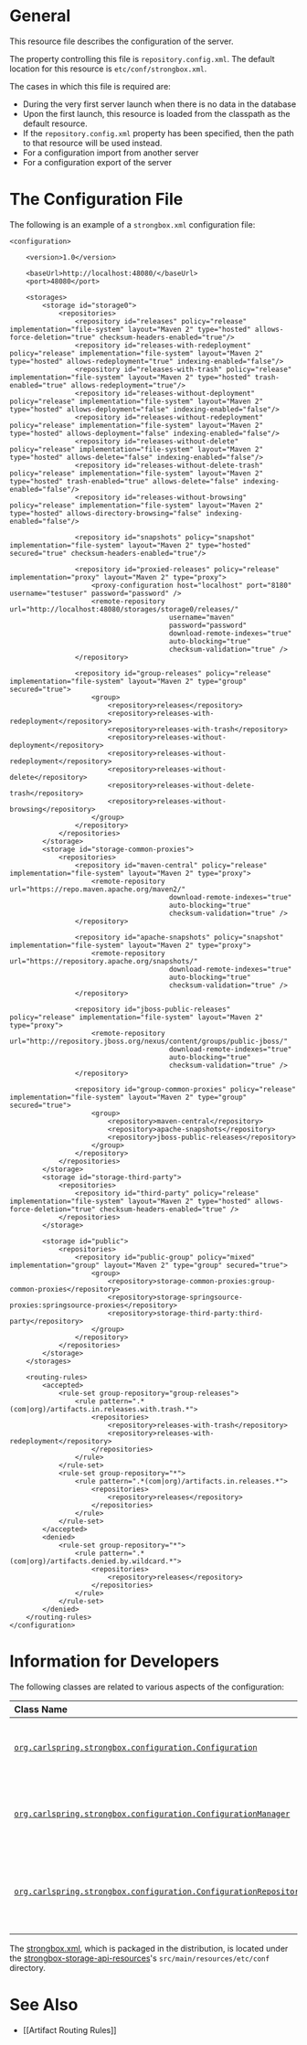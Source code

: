 # General

This resource file describes the configuration of the server.

The property controlling this file is `repository.config.xml`. The default location for this resource is `etc/conf/strongbox.xml`.

The cases in which this file is required are:
* During the very first server launch when there is no data in the database
 * Upon the first launch, this resource is loaded from the classpath as the default resource.
 * If the `repository.config.xml` property has been specified, then the path to that resource will be used instead.
* For a configuration import from another server
* For a configuration export of the server

# The Configuration File

The following is an example of a `strongbox.xml` configuration file:

    <configuration>
    
        <version>1.0</version>
    
        <baseUrl>http://localhost:48080/</baseUrl>
        <port>48080</port>
    
        <storages>
            <storage id="storage0">
                <repositories>
                    <repository id="releases" policy="release" implementation="file-system" layout="Maven 2" type="hosted" allows-force-deletion="true" checksum-headers-enabled="true"/>
                    <repository id="releases-with-redeployment" policy="release" implementation="file-system" layout="Maven 2" type="hosted" allows-redeployment="true" indexing-enabled="false"/>
                    <repository id="releases-with-trash" policy="release" implementation="file-system" layout="Maven 2" type="hosted" trash-enabled="true" allows-redeployment="true"/>
                    <repository id="releases-without-deployment" policy="release" implementation="file-system" layout="Maven 2" type="hosted" allows-deployment="false" indexing-enabled="false"/>
                    <repository id="releases-without-redeployment" policy="release" implementation="file-system" layout="Maven 2" type="hosted" allows-deployment="false" indexing-enabled="false"/>
                    <repository id="releases-without-delete" policy="release" implementation="file-system" layout="Maven 2" type="hosted" allows-delete="false" indexing-enabled="false"/>
                    <repository id="releases-without-delete-trash" policy="release" implementation="file-system" layout="Maven 2" type="hosted" trash-enabled="true" allows-delete="false" indexing-enabled="false"/>
                    <repository id="releases-without-browsing" policy="release" implementation="file-system" layout="Maven 2" type="hosted" allows-directory-browsing="false" indexing-enabled="false"/>
    
                    <repository id="snapshots" policy="snapshot" implementation="file-system" layout="Maven 2" type="hosted" secured="true" checksum-headers-enabled="true"/>
    
                    <repository id="proxied-releases" policy="release" implementation="proxy" layout="Maven 2" type="proxy">
                        <proxy-configuration host="localhost" port="8180" username="testuser" password="password" />
                        <remote-repository url="http://localhost:48080/storages/storage0/releases/"
                                           username="maven"
                                           password="password"
                                           download-remote-indexes="true"
                                           auto-blocking="true"
                                           checksum-validation="true" />
                    </repository>
    
                    <repository id="group-releases" policy="release" implementation="file-system" layout="Maven 2" type="group" secured="true">
                        <group>
                            <repository>releases</repository>
                            <repository>releases-with-redeployment</repository>
                            <repository>releases-with-trash</repository>
                            <repository>releases-without-deployment</repository>
                            <repository>releases-without-redeployment</repository>
                            <repository>releases-without-delete</repository>
                            <repository>releases-without-delete-trash</repository>
                            <repository>releases-without-browsing</repository>
                        </group>
                    </repository>
                </repositories>
            </storage>
            <storage id="storage-common-proxies">
                <repositories>
                    <repository id="maven-central" policy="release" implementation="file-system" layout="Maven 2" type="proxy">
                        <remote-repository url="https://repo.maven.apache.org/maven2/"
                                           download-remote-indexes="true"
                                           auto-blocking="true"
                                           checksum-validation="true" />
                    </repository>
    
                    <repository id="apache-snapshots" policy="snapshot" implementation="file-system" layout="Maven 2" type="proxy">
                        <remote-repository url="https://repository.apache.org/snapshots/"
                                           download-remote-indexes="true"
                                           auto-blocking="true"
                                           checksum-validation="true" />
                    </repository>
    
                    <repository id="jboss-public-releases" policy="release" implementation="file-system" layout="Maven 2" type="proxy">
                        <remote-repository url="http://repository.jboss.org/nexus/content/groups/public-jboss/"
                                           download-remote-indexes="true"
                                           auto-blocking="true"
                                           checksum-validation="true" />
                    </repository>
    
                    <repository id="group-common-proxies" policy="release" implementation="file-system" layout="Maven 2" type="group" secured="true">
                        <group>
                            <repository>maven-central</repository>
                            <repository>apache-snapshots</repository>
                            <repository>jboss-public-releases</repository>
                        </group>
                    </repository>
                </repositories>
            </storage>
            <storage id="storage-third-party">
                <repositories>
                    <repository id="third-party" policy="release" implementation="file-system" layout="Maven 2" type="hosted" allows-force-deletion="true" checksum-headers-enabled="true" />
                </repositories>
            </storage>
    
            <storage id="public">
                <repositories>
                    <repository id="public-group" policy="mixed" implementation="group" layout="Maven 2" type="group" secured="true">
                        <group>
                            <repository>storage-common-proxies:group-common-proxies</repository>
                            <repository>storage-springsource-proxies:springsource-proxies</repository>
                            <repository>storage-third-party:third-party</repository>
                        </group>
                    </repository>
                </repositories>
            </storage>
        </storages>
    
        <routing-rules>
            <accepted>
                <rule-set group-repository="group-releases">
                    <rule pattern=".*(com|org)/artifacts.in.releases.with.trash.*">
                        <repositories>
                            <repository>releases-with-trash</repository>
                            <repository>releases-with-redeployment</repository>
                        </repositories>
                    </rule>
                </rule-set>
                <rule-set group-repository="*">
                    <rule pattern=".*(com|org)/artifacts.in.releases.*">
                        <repositories>
                            <repository>releases</repository>
                        </repositories>
                    </rule>
                </rule-set>
            </accepted>
            <denied>
                <rule-set group-repository="*">
                    <rule pattern=".*(com|org)/artifacts.denied.by.wildcard.*">
                        <repositories>
                            <repository>releases</repository>
                        </repositories>
                    </rule>
                </rule-set>
            </denied>
        </routing-rules>
    </configuration>


# Information for Developers

The following classes are related to various aspects of the configuration:

| Class Name  | Description | 
|:------------|-------------|
| [`org.carlspring.strongbox.configuration.Configuration`](https://github.com/strongbox/strongbox/blob/master/strongbox-storage/strongbox-storage-api/src/main/java/org/carlspring/strongbox/configuration/Configuration.java) | Represents to configuration in a serializable form. |
| [`org.carlspring.strongbox.configuration.ConfigurationManager`](https://github.com/strongbox/strongbox/blob/master/strongbox-storage/strongbox-storage-api/src/main/java/org/carlspring/strongbox/configuration/ConfigurationManager.java) | Utility class for handling serialization and deserialization in XML form. | 
| [`org.carlspring.strongbox.configuration.ConfigurationRepository`](https://github.com/strongbox/strongbox/blob/master/strongbox-storage/strongbox-storage-api/src/main/java/org/carlspring/strongbox/configuration/ConfigurationRepository.java) | Repository class for handling CRUD operations against OrientDB. |

The [strongbox.xml](https://github.com/strongbox/strongbox/blob/master/strongbox-resources/strongbox-storage-resources/strongbox-storage-api-resources/src/main/resources/etc/conf/strongbox.xml), which is packaged in the distribution, is located under the [strongbox-storage-api-resources](https://github.com/strongbox/strongbox/blob/master/strongbox-resources/strongbox-storage-resources/strongbox-storage-api-resources/)'s `src/main/resources/etc/conf` directory.

# See Also
* [[Artifact Routing Rules]]
